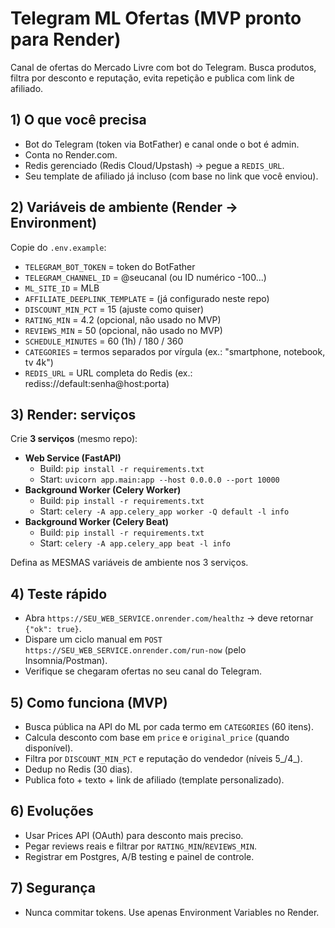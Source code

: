 # Telegram ML Ofertas (MVP pronto para Render)

Canal de ofertas do Mercado Livre com bot do Telegram. Busca produtos, filtra por desconto e reputação, evita repetição e publica com link de afiliado.

## 1) O que você precisa
- Bot do Telegram (token via BotFather) e canal onde o bot é admin.
- Conta no Render.com.
- Redis gerenciado (Redis Cloud/Upstash) → pegue a `REDIS_URL`.
- Seu template de afiliado já incluso (com base no link que você enviou).

## 2) Variáveis de ambiente (Render → Environment)
Copie do `.env.example`:
- `TELEGRAM_BOT_TOKEN` = token do BotFather
- `TELEGRAM_CHANNEL_ID` = @seucanal (ou ID numérico -100...)
- `ML_SITE_ID` = MLB
- `AFFILIATE_DEEPLINK_TEMPLATE` = (já configurado neste repo)
- `DISCOUNT_MIN_PCT` = 15 (ajuste como quiser)
- `RATING_MIN` = 4.2 (opcional, não usado no MVP)
- `REVIEWS_MIN` = 50 (opcional, não usado no MVP)
- `SCHEDULE_MINUTES` = 60 (1h) / 180 / 360
- `CATEGORIES` = termos separados por vírgula (ex.: "smartphone, notebook, tv 4k")
- `REDIS_URL` = URL completa do Redis (ex.: rediss://default:senha@host:porta)

## 3) Render: serviços
Crie **3 serviços** (mesmo repo):
- **Web Service (FastAPI)**
  - Build: `pip install -r requirements.txt`
  - Start: `uvicorn app.main:app --host 0.0.0.0 --port 10000`
- **Background Worker (Celery Worker)**
  - Build: `pip install -r requirements.txt`
  - Start: `celery -A app.celery_app worker -Q default -l info`
- **Background Worker (Celery Beat)**
  - Build: `pip install -r requirements.txt`
  - Start: `celery -A app.celery_app beat -l info`

Defina as MESMAS variáveis de ambiente nos 3 serviços.

## 4) Teste rápido
- Abra `https://SEU_WEB_SERVICE.onrender.com/healthz` → deve retornar `{"ok": true}`.
- Dispare um ciclo manual em `POST https://SEU_WEB_SERVICE.onrender.com/run-now` (pelo Insomnia/Postman).
- Verifique se chegaram ofertas no seu canal do Telegram.

## 5) Como funciona (MVP)
- Busca pública na API do ML por cada termo em `CATEGORIES` (60 itens).
- Calcula desconto com base em `price` e `original_price` (quando disponível).
- Filtra por `DISCOUNT_MIN_PCT` e reputação do vendedor (níveis 5_/4_).
- Dedup no Redis (30 dias).
- Publica foto + texto + link de afiliado (template personalizado).

## 6) Evoluções
- Usar Prices API (OAuth) para desconto mais preciso.
- Pegar reviews reais e filtrar por `RATING_MIN`/`REVIEWS_MIN`.
- Registrar em Postgres, A/B testing e painel de controle.

## 7) Segurança
- Nunca commitar tokens. Use apenas Environment Variables no Render.
